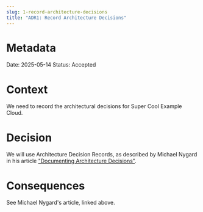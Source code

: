 ```yaml
---
slug: 1-record-architecture-decisions
title: "ADR1: Record Architecture Decisions"
---
```


# Metadata

Date: 2025-05-14
Status: Accepted

# Context

We need to record the architectural decisions for Super Cool Example Cloud.

# Decision

We will use Architecture Decision Records, as described by Michael Nygard in his article ["Documenting Architecture Decisions"](http://thinkrelevance.com/blog/2011/11/15/documenting-architecture-decisions).

# Consequences

See Michael Nygard's article, linked above.
